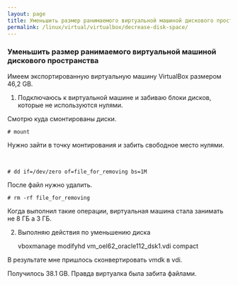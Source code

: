 ```yaml
---
layout: page
title: Уменьшить размер ранимаемого виртуальной машиной дискового пространства
permalink: /linux/virtual/virtualbox/decrease-disk-space/
---
```



### Уменьшить размер ранимаемого виртуальной машиной дискового пространства

Имеем экспортированную виртуальную машину VirtualBox размером 46,2 GB.


1) Подключаюсь к виртуальной машине и забиваю блоки дисков, которые не используются нулями.

Смотрю куда смонтированы диски.

    # mount


Нужно зайти в точку монтирования и забить свободное место нулями.


<br/>

    # dd if=/dev/zero of=file_for_removing bs=1M

После файл нужно удалить.

    # rm -rf file_for_removing

Когда выполнил такие операции, виртуальная машина стала занимать не 8 ГБ а 3 ГБ.


2) Выполняю действия по уменьшению диска

    vboxmanage modifyhd vm_oel62_oracle112_dsk1.vdi compact


В результате мне пришлось сконвертировать vmdk в vdi.

Получилось 38.1 GB. Правда виртуалка была забита файлами.
